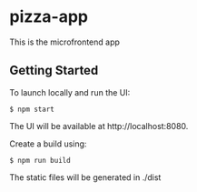 # pizza-app

This is the microfrontend app

## Getting Started

To launch locally and run the UI:

```
$ npm start
```

The UI will be available at http://localhost:8080.

Create a build using:

```
$ npm run build
```

The static files will be generated in ./dist

